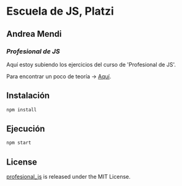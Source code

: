 # Escuela de JS, Platzi

## Andrea Mendi

### *Profesional de JS*

Aquí estoy subiendo los ejercicios del curso de 'Profesional de JS'.

Para encontrar un poco de teoría -> [Aquí](https://github.com/andreamendi/profesional_js/blob/master/theory.md).

## Instalación

```` js
npm install
````

## Ejecución

```` js
npm start
````

## License

[profesional_js](https://github.com/andreamendi/profesional_js) is released under the MIT License.
